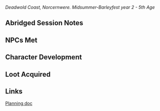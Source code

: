 *Deadwold Coast, Norcernwere. Midsummer-Barleyfest year 2 - 5th Age* 
## Abridged Session Notes

## NPCs Met
## Character Development
## Loot Acquired
## Links
[Planning doc](https://docs.google.com/document/d/111WCdSYQNCaop_TsPqmgbb39jDT5CVdPElestltJbXE/edit?usp=drive_link)